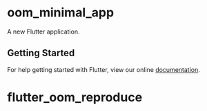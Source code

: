 # oom_minimal_app

A new Flutter application.

## Getting Started

For help getting started with Flutter, view our online
[documentation](https://flutter.io/).
# flutter_oom_reproduce
